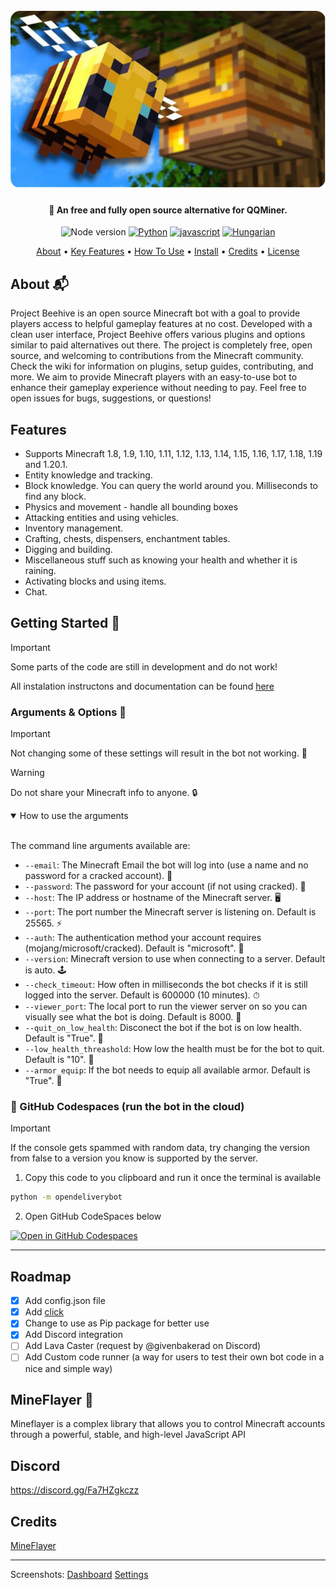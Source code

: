 <file-attachment-contents filename="README.md">

<h1 align="center">
  <br>
  <a href="https://github.com/SilkePilon/lodestone/"><img src="assets/9990F441-DB4B-4BE1-AAE6-2E8A3EBC5D12.png" alt="Lodestone" width="560"></a>
  <br>
</h1>

<h4 align="center">🤖 An free and fully open source alternative for QQMiner.</h4>

<p align="center">
    <img alt="Node version" src="https://img.shields.io/static/v1?label=node&message=%20%3E=18.0.0&logo=node.js&color=2334D058" />
      <a href="https://python.org/"><img src="https://img.shields.io/badge/Python-FFD43B?logo=python&logoColor=blue" alt="Python"></a>
  <a href="https://github.com/reworkd/AgentGPT/blob/master/docs/README.zh-HANS.md"><img src="https://img.shields.io/badge/JavaScript-323330?logo=minecraft&logoColor=F7DF1E" alt="javascript"></a>
  <a href="soon!"><img src="https://img.shields.io/badge/Discord-5865F2?logo=discord&logoColor=white" alt="Hungarian"></a>
</p>

<p align="center">
  <a href="#about">About</a> •
  <a href="#key-features">Key Features</a> •
  <a href="#how-to-use">How To Use</a> •
  <a href="#how-to-install">Install</a> •
  <a href="#credits">Credits</a> •
  <a href="#license">License</a>
</p>

<!-- ![screenshot](https://raw.githubusercontent.com/SilkePilon/youdotcom/main/assets/images/YouDotCom.jpg) -->

## About 📬

Project Beehive is an open source Minecraft bot with a goal to provide players access to helpful gameplay features at no cost. Developed with a clean user interface, Project Beehive offers various plugins and options similar to paid alternatives out there. The project is completely free, open source, and welcoming to contributions from the Minecraft community. Check the wiki for information on plugins, setup guides, contributing, and more. We aim to provide Minecraft players with an easy-to-use bot to enhance their gameplay experience without needing to pay. Feel free to open issues for bugs, suggestions, or questions!

## Features

* Supports Minecraft 1.8, 1.9, 1.10, 1.11, 1.12, 1.13, 1.14, 1.15, 1.16, 1.17, 1.18, 1.19 and 1.20.1.
* Entity knowledge and tracking.
* Block knowledge. You can query the world around you. Milliseconds to find any block.
* Physics and movement - handle all bounding boxes
* Attacking entities and using vehicles.
* Inventory management.
* Crafting, chests, dispensers, enchantment tables.
* Digging and building.
* Miscellaneous stuff such as knowing your health and whether it is raining.
* Activating blocks and using items.
* Chat.

## Getting Started 🏁

> [!IMPORTANT]
> Some parts of the code are still in development and do not work!

All instalation instructons and documentation can be found [here](https://lodestone-documentation.vercel.app/ "docs")

### Arguments & Options 📄

> [!IMPORTANT]
> Not changing some of these settings will result in the bot not working. 🛑

> [!WARNING]
> Do not share your Minecraft info to anyone. 🔒

<details open>
<summary>How to use the arguments</summary>
<br>

The command line arguments available are:

* `--email`: The Minecraft Email the bot will log into (use a name and no password for a cracked account). 📧
* `--password`: The password for your account (if not using cracked). 🔑
* `--host`: The IP address or hostname of the Minecraft server. 🖥
* `--port`: The port number the Minecraft server is listening on. Default is 25565. ⚡
* `--auth`: The authentication method your account requires (mojang/microsoft/cracked). Default is "microsoft". 🔐
* `--version`: Minecraft version to use when connecting to a server. Default is auto. 🕹
* `--check_timeout`: How often in milliseconds the bot checks if it is still logged into the server. Default is 600000 (10 minutes). ⏱
* `--viewer_port`: The local port to run the viewer server on so you can visually see what the bot is doing. Default is 8000. 👀
* `--quit_on_low_health`: Disconect the bot if the bot is on low health. Default is "True". 👤
* `--low_health_threashold`: How low the health must be for the bot to quit. Default is "10". 👤
* `--armor_equip`: If the bot needs to equip all available armor. Default is "True". 👤

</details>

### 🚀 GitHub Codespaces (run the bot in the cloud)

> [!IMPORTANT]
> If the console gets spammed with random data, try changing the version from false to a version you know is supported by the server.

1. Copy this code to you clipboard and run it once the terminal is available

```bash
python -m opendeliverybot
```

2. Open GitHub CodeSpaces below

[![Open in GitHub Codespaces](https://github.com/codespaces/badge.svg)](https://codespaces.new/SilkePilon/OpenDeliveryBot)

---

## Roadmap

- [X] Add config.json file
- [X] Add [click](https://github.com/pallets/click)
- [X] Change to use as Pip package for better use
- [X] Add Discord integration
- [ ] Add Lava Caster (request by @givenbakerad on Discord)
- [ ] Add Custom code runner (a way for users to test their own bot code in a nice and simple way)

## MineFlayer 🚀

Mineflayer is a complex library that allows you to control Minecraft accounts through a powerful, stable, and high-level JavaScript API

## Discord

https://discord.gg/Fa7HZgkczz

## Credits

<a href="https://github.com/PrismarineJS/mineflayer" target="_blank">MineFlayer</a>

---

Screenshots:
[Dashboard](https://imgur.com/a/Hceiwhp)
[Settings](https://imgur.com/a/9p1YbtE)

</file-attachment-contents>

